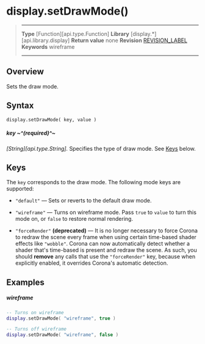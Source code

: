 
# display.setDrawMode()

> --------------------- ------------------------------------------------------------------------------------------
> __Type__              [Function][api.type.Function]
> __Library__           [display.*][api.library.display]
> __Return value__      none
> __Revision__          [REVISION_LABEL](REVISION_URL)
> __Keywords__          wireframe
> --------------------- ------------------------------------------------------------------------------------------


## Overview

Sets the draw mode.

## Syntax

	display.setDrawMode( key, value )

##### key ~^(required)^~
_[String][api.type.String]._ Specifies the type of draw mode. See [Keys](#keys) below.


<a id="keys"></a>

## Keys

The `key` corresponds to the draw mode. The following mode keys are supported:

* `"default"` — Sets or reverts to the default draw mode.

* `"wireframe"` — Turns on wireframe mode. Pass `true` to `value` to turn this mode on, or `false` to restore normal rendering.

* `"forceRender"` __(deprecated)__ — It is no longer necessary to force Corona to redraw the scene every frame when using certain <nobr>time-based</nobr> shader effects like `"wobble"`. Corona can now automatically detect whether a shader that's <nobr>time-based</nobr> is present and redraw the scene. As such, you should __remove__ any calls that use the `"forceRender"` key, because when explicitly enabled, it overrides Corona's automatic detection.


## Examples

##### wireframe

``````lua
-- Turns on wireframe
display.setDrawMode( "wireframe", true )

-- Turns off wireframe
display.setDrawMode( "wireframe", false )
``````

